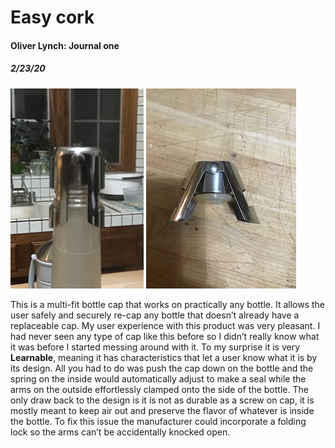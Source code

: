 # Easy cork
#### Oliver Lynch: Journal one
##### 2/23/20


![easy Cork](https://github.com/UsabilityEngineering/uxportfolio-0llievr/blob/master/JournalOne/cork1.jpeg "cork 1")
![easy Cork](https://github.com/UsabilityEngineering/uxportfolio-0llievr/blob/master/JournalOne/cork2.jpeg "cork 2")

This is a multi-fit bottle cap that works on practically any bottle. It allows the user
safely and securely re-cap any bottle that doesn’t already have a replaceable cap. My user experience with this product was very pleasant. I had never seen any type of cap like this before so I didn’t really know what it was before I started messing around with it. To my surprise it is very **Learnable**, meaning it has characteristics that let a user know what it is by its design. All you had to do was push the cap down on the bottle and the spring on the inside would automatically adjust to make a seal while the arms on the outside effortlessly clamped onto the side of the bottle. The only draw back to the design is it is not as durable as a screw on cap, it is mostly meant to keep air out and preserve the flavor of whatever is inside the bottle. To fix this issue the manufacturer could incorporate a folding lock so the arms can’t be accidentally knocked open.
